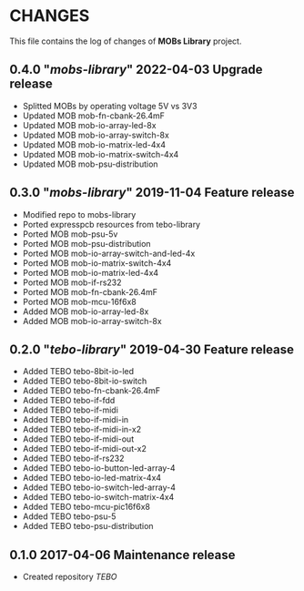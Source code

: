 # CHANGES
This file contains the log of changes of **MOBs Library** project.


## 0.4.0 "*mobs-library*" 2022-04-03 Upgrade release
- Splitted MOBs by operating voltage 5V vs 3V3
- Updated MOB mob-fn-cbank-26.4mF
- Updated MOB mob-io-array-led-8x
- Updated MOB mob-io-array-switch-8x
- Updated MOB mob-io-matrix-led-4x4
- Updated MOB mob-io-matrix-switch-4x4
- Updated MOB mob-psu-distribution


## 0.3.0 "*mobs-library*" 2019-11-04 Feature release
- Modified repo to mobs-library
- Ported expresspcb resources from tebo-library
- Ported MOB mob-psu-5v
- Ported MOB mob-psu-distribution
- Ported MOB mob-io-array-switch-and-led-4x
- Ported MOB mob-io-matrix-switch-4x4
- Ported MOB mob-io-matrix-led-4x4
- Ported MOB mob-if-rs232
- Ported MOB mob-fn-cbank-26.4mF
- Ported MOB mob-mcu-16f6x8
- Added MOB mob-io-array-led-8x
- Added MOB mob-io-array-switch-8x


## 0.2.0 "*tebo-library*" 2019-04-30 Feature release
- Added TEBO tebo-8bit-io-led
- Added TEBO tebo-8bit-io-switch
- Added TEBO tebo-fn-cbank-26.4mF
- Added TEBO tebo-if-fdd
- Added TEBO tebo-if-midi
- Added TEBO tebo-if-midi-in
- Added TEBO tebo-if-midi-in-x2
- Added TEBO tebo-if-midi-out
- Added TEBO tebo-if-midi-out-x2
- Added TEBO tebo-if-rs232
- Added TEBO tebo-io-button-led-array-4
- Added TEBO tebo-io-led-matrix-4x4
- Added TEBO tebo-io-switch-led-array-4
- Added TEBO tebo-io-switch-matrix-4x4
- Added TEBO tebo-mcu-pic16f6x8
- Added TEBO tebo-psu-5
- Added TEBO tebo-psu-distribution


## 0.1.0 2017-04-06 Maintenance release
- Created repository *TEBO*